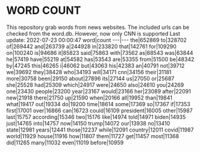 # WORD COUNT
This repository grab words from news websites. The included urls can be checked from the word.db.
However, now only CNN is supported
Last update: 2022-07-23 00:00:47
word|count
---|---
the|652869
to|328702
of|269442
and|263739
a|244928
in|233820
that|142761
for|109290
on|100240
is|94686
it|85823
said|75863
with|73562
as|68543
was|63844
he|57419
have|55219
at|54582
has|53543
are|53355
from|51500
be|48342
by|47245
this|46265
i|46062
but|43063
his|42383
an|40791
not|39712
we|39692
they|38428
who|34193
will|34171
cnn|34156
their|31181
more|30758
been|29150
about|27896
its|27144
us|27050
or|25687
she|25528
had|25309
which|24917
were|24650
also|24610
you|24269
one|23430
people|23200
year|23167
would|23166
her|23089
after|22091
new|21918
there|21750
up|21590
when|20166
all|19952
than|19841
what|19417
out|19334
do|19200
time|18614
some|17369
so|17367
if|17353
first|17001
over|16866
can|16723
could|16109
president|16005
other|15987
last|15757
according|15346
two|15176
like|14974
told|14971
biden|14935
just|14765
into|14757
now|14150
trump|14072
our|13938
no|13410
state|12981
years|12441
those|12237
while|12091
country|12011
covid|11987
world|11929
house|11916
how|11807
them|11727
get|11457
most|11368
did|11265
many|11032
even|11019
before|10959
